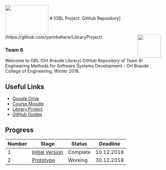 
<img align="middle" width="140" height="95" src="https://www.el-mor.co.il/wp-content/uploads/ort_brauda.png">
# [OBL Project: GitHub Repository](https://github.com/yarinbehere/LibraryProject)
<img align="right" width="75" height="75" src="https://i.ibb.co/K9yP5wr/web-hi-res-512.png">

### Team 6

Welcome to OBL (Ort Braude Library) GitHub Repository of Team 6!
Engineering Methods for Software Systems Development - Ort Braude College of Engineering, Winter 2018.

## Useful Links

* [Google Drive](https://goo.gl/G8cMne)
* [Course Moodle](https://moodle.braude.ac.il/course/view.php?id=17717)
* [Library Project](https://drive.google.com/file/d/1ylRLafnkxrmmW_v-e1N15jRnkbQvrfCx/view?usp=sharing)
* [GitHub Guides](https://guides.github.com)

## Progress 
| Number | Stage                     | Status            | Deadline    |
| -------| --------------------------| ------------------| ------------|
|1|[Initial Version](https://drive.google.com/file/d/12a7PqRIhnVGxzQJu8xPEMC_QUpPxNH6w/view?usp=sharing)|Complete|10.12.2018|
|2|[Prototype](https://drive.google.com/file/d/1wAxsbzrhtbeR8ND2x6PZCwbLrZnK3nW0/view?usp=sharing)| Working|30.12.2018|



